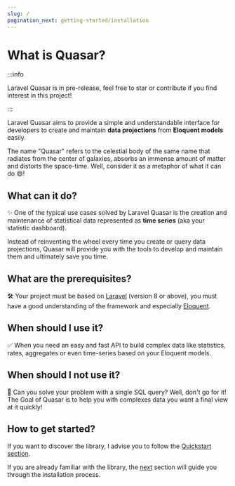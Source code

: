 ```yaml
---
slug: /
pagination_next: getting-started/installation
---
```


# What is Quasar?

:::info

Laravel Quasar is in pre-release, feel free to star or contribute if you find interest in this project!

:::

Laravel Quasar aims to provide a simple and understandable interface for developers to create and maintain **data projections** from **Eloquent models** easily.

The name "Quasar" refers to the celestial body of the same name that radiates from the center of galaxies, absorbs an immense amount of matter and distorts the space-time. Well, consider it as a metaphor of what it can do 😄!

## What can it do?

✨ One of the typical use cases solved by Laravel Quasar is the creation and maintenance of statistical data represented as **time series** (aka your statistic dashboard).

Instead of reinventing the wheel every time you create or query data projections, Quasar will provide you with the tools to develop and maintain them and ultimately save you time.

## What are the prerequisites?

🛠 Your project must be based on [Laravel](https://laravel.com) (version 8 or above), you must have a good understanding of the framework and especially [Eloquent](https://laravel.com/docs/8.x/eloquent).

## When should I use it?

✅ When you need an easy and fast API to build complex data like statistics, rates, aggregates or even time-series based on your Eloquent models.

## When should I not use it?

🚫 Can you solve your problem with a single SQL query? Well, don't go for it! The Goal of Quasar is to help you with complexes data you want a final view at it quickly!

## How to get started?

If you want to discover the library, I advise you to follow the [Quickstart section](/quickstart).

If you are already familiar with the library, the [next](/getting-started/installation) section will guide you through the installation process.
